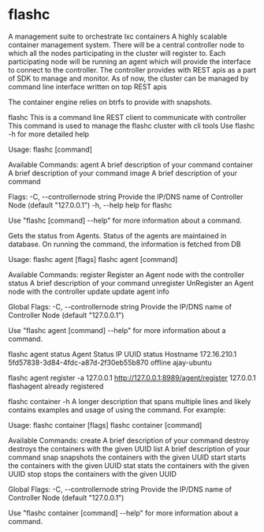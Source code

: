 # flashc
A management suite to orchestrate lxc containers
  A highly scalable container management system. There will be a central controller node to which all the nodes participating in the cluster will register to. Each participating node will be running an agent which will provide the interface to connect to the controller.
  The controller provides with REST apis as a part of SDK to manage and monitor. 
As of now, the cluster can be managed by command line interface written on top REST apis

The container engine relies on btrfs to provide with snapshots.


  
flashc
	This is a command line REST client to communicate with controller
	This command is used to manage the flashc cluster with cli tools
	Use flashc -h for more detailed help

Usage:
  flashc [command]

Available Commands:
  agent       A brief description of your command
  container   A brief description of your command
  image       A brief description of your command

Flags:
  -C, --controllernode string   Provide the IP/DNS name of Controller Node (default "127.0.0.1")
  -h, --help                    help for flashc

Use "flashc [command] --help" for more information about a command.


Gets the status from Agents. Status of the agents are maintained in database.
	On running the command, the information is fetched from DB

Usage:
  flashc agent [flags]
  flashc agent [command]

Available Commands:
  register    Register an Agent node with the controller
  status      A brief description of your command
  unregister  UnRegister an Agent node with the controller
  update      update agent info

Global Flags:
  -C, --controllernode string   Provide the IP/DNS name of Controller Node (default "127.0.0.1")

Use "flashc agent [command] --help" for more information about a command.

flashc  agent status
Agent Status
IP			UUID					status		Hostname
172.16.210.1		5fd57838-3d84-4fdc-a87d-2f30eb55b870	offline		ajay-ubuntu


flashc  agent register -a 127.0.0.1
http://127.0.0.1:8989/agent/register
127.0.0.1
flashagent already registered



flashc container -h
A longer description that spans multiple lines and likely contains examples
and usage of using the command. For example:

Usage:
  flashc container [flags]
  flashc container [command]

Available Commands:
  create      A brief description of your command
  destroy     destroys the containers with the given UUID
  list        A brief description of your command
  snap        snapshots the containers with the given UUID
  start       starts the containers with the given UUID
  stat        stats the containers with the given UUID
  stop        stops the containers with the given UUID

Global Flags:
  -C, --controllernode string   Provide the IP/DNS name of Controller Node (default "127.0.0.1")

Use "flashc container [command] --help" for more information about a command.

